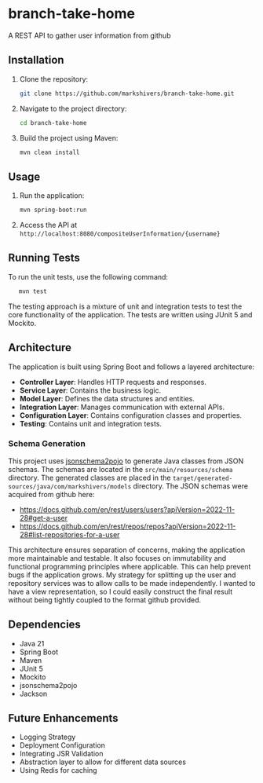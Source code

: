 # branch-take-home
A REST API to gather user information from github

## Installation
1. Clone the repository:
   ```sh
   git clone https://github.com/markshivers/branch-take-home.git
   ```
2. Navigate to the project directory:
   ```sh
   cd branch-take-home
   ```
3. Build the project using Maven:
   ```sh
   mvn clean install
   ```

## Usage
1. Run the application:
   ```sh
   mvn spring-boot:run
   ```
2. Access the API at `http://localhost:8080/compositeUserInformation/{username}`

## Running Tests
To run the unit tests, use the following command:
   ```sh
      mvn test
   ```

The testing approach is a mixture of unit and integration tests to test the core functionality of the application. The tests are written using JUnit 5 and Mockito.

## Architecture
The application is built using Spring Boot and follows a layered architecture:
- **Controller Layer**: Handles HTTP requests and responses.
- **Service Layer**: Contains the business logic.
- **Model Layer**: Defines the data structures and entities.
- **Integration Layer**: Manages communication with external APIs.
- **Configuration Layer**: Contains configuration classes and properties.
- **Testing**: Contains unit and integration tests.

### Schema Generation
This project uses [jsonschema2pojo](http://www.jsonschema2pojo.org/) to generate Java classes from JSON schemas. The schemas are located in the `src/main/resources/schema` directory. The generated classes are placed in the `target/generated-sources/java/com/markshivers/models` directory. The JSON schemas were acquired from github here: 
- https://docs.github.com/en/rest/users/users?apiVersion=2022-11-28#get-a-user 
- https://docs.github.com/en/rest/repos/repos?apiVersion=2022-11-28#list-repositories-for-a-user
 
This architecture ensures separation of concerns, making the application more maintainable and testable. It also focuses on immutability and functional programming principles where applicable. This can help prevent bugs if the application grows. My strategy for splitting up the user and repository services was to allow calls to be made independently. I wanted to have a view representation, so I could easily construct the final result without being tightly coupled to the format github provided.

## Dependencies
- Java 21
- Spring Boot
- Maven
- JUnit 5
- Mockito
- jsonschema2pojo
- Jackson

## Future Enhancements
- Logging Strategy
- Deployment Configuration
- Integrating JSR Validation
- Abstraction layer to allow for different data sources
- Using Redis for caching